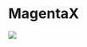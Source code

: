 # MagentaX
[![](https://jitpack.io/v/vipafattal/CodeBoxLibExample.svg)](https://jitpack.io/#vipafattal/CodeBoxLibExample)
